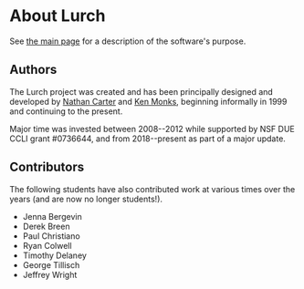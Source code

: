 
# About Lurch

See [the main page](index.md) for a description of the software's purpose.

## Authors

The Lurch project was created and has been principally designed and developed by
[Nathan Carter](http://faculty.bentley.edu/empl/c/ncarter) and
[Ken Monks](http://monks.scranton.edu), beginning informally in 1999 and
continuing to the present.

Major time was invested between 2008--2012 while supported by NSF DUE
CCLI grant #0736644, and from 2018--present as part of a major update.

## Contributors

The following students have also contributed work at various times over the
years (and are now no longer students!).

 * Jenna Bergevin
 * Derek Breen
 * Paul Christiano
 * Ryan Colwell
 * Timothy Delaney
 * George Tillisch
 * Jeffrey Wright
